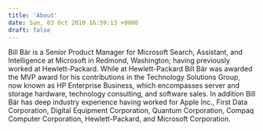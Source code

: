 ```yaml
---
title: 'About'
date: Sun, 03 Oct 2010 16:59:13 +0000
draft: false
---
```


Bill Bär is a Senior Product Manager for Microsoft Search, Assistant, and Intelligence at Microsoft in Redmond, Washington; having previously worked at Hewlett-Packard. While at Hewlett-Packard Bill Bär was awarded the MVP award for his contributions in the Technology Solutions Group, now known as HP Enterprise Business, which encompasses server and storage hardware, technology consulting, and software sales. In addition Bill Bär has deep industry experience having worked for Apple Inc., First Data Corporation, Digital Equipment Corporation, Quantum Corporation, Compaq Computer Corporation, Hewlett-Packard, and Microsoft Corporation.